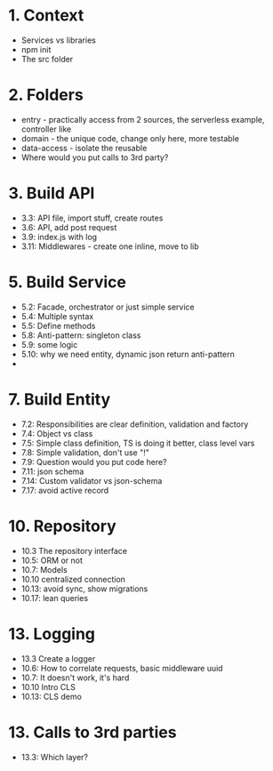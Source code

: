 # 1. Context

- Services vs libraries
- npm init
- The src folder

# 2. Folders

- entry - practically access from 2 sources, the serverless example, controller like
- domain - the unique code, change only here, more testable
- data-access - isolate the reusable
- Where would you put calls to 3rd party?

# 3. Build API

- 3.3: API file, import stuff, create routes
- 3.6: API, add post request
- 3.9: index.js with log
- 3.11: Middlewares - create one inline, move to lib

# 5. Build Service

- 5.2: Facade, orchestrator or just simple service
- 5.4: Multiple syntax
- 5.5: Define methods
- 5.8: Anti-pattern: singleton class
- 5.9: some logic
- 5.10: why we need entity, dynamic json return anti-pattern
-

# 7. Build Entity

- 7.2: Responsibilities are clear definition, validation and factory
- 7.4: Object vs class
- 7.5: Simple class definition, TS is doing it better, class level vars
- 7.8: Simple validation, don't use "!"
- 7.9: Question would you put code here?
- 7.11: json schema
- 7.14: Custom validator vs json-schema
- 7.17: avoid active record

# 10. Repository

- 10.3 The repository interface
- 10.5: ORM or not
- 10.7: Models
- 10.10 centralized connection
- 10.13: avoid sync, show migrations
- 10.17: lean queries

# 13. Logging

- 13.3 Create a logger
- 10.6: How to correlate requests, basic middleware uuid
- 10.7: It doesn't work, it's hard
- 10.10 Intro CLS
- 10.13: CLS demo

# 13. Calls to 3rd parties

- 13.3: Which layer?

